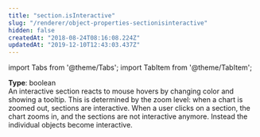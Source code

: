 ```yaml
---
title: "section.isInteractive"
slug: "/renderer/object-properties-sectionisinteractive"
hidden: false
createdAt: "2018-08-24T08:16:08.224Z"
updatedAt: "2019-12-10T12:43:03.437Z"
---
```


import Tabs from '@theme/Tabs';
import TabItem from '@theme/TabItem';

**Type**: boolean  
An interactive section reacts to mouse hovers by changing color and showing a tooltip. This is determined by the zoom level: when a chart is zoomed out, sections are interactive. When a user clicks on a section, the chart zooms in, and the sections are not interactive anymore. Instead the individual objects become interactive.
